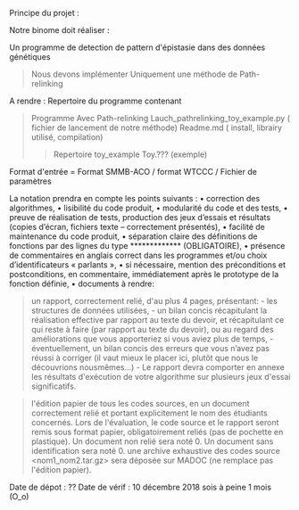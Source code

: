 Principe du projet :

Notre binome doit réaliser :

Un programme de detection de pattern d'épistasie dans des données génétiques
> Nous devons implémenter
Uniquement une méthode de Path-relinking


A rendre :
Repertoire du programme contenant
  > Programme Avec Path-relinking
  Lauch_pathrelinking_toy_example.py ( fichier de lancement de notre méthode)
  Readme.md ( install, librairy utilisé, compilation)
  >>Repertoire toy_example
    Toy.??? (exemple)



Format d'entrée = Format SMMB-ACO / format WTCCC / Fichier de paramètres






La notation prendra en compte les points suivants :
• correction des algorithmes,
• lisibilité du code produit,
• modularité du code et des tests,
• preuve de réalisation de tests, production des jeux d’essais et résultats (copies d’écran, fichiers texte – correctement présentés),
• facilité de maintenance du code produit,
• séparation claire des définitions de fonctions par des lignes du type ************* (OBLIGATOIRE),
• présence de commentaires en anglais correct dans les programmes et/ou choix d’identificateurs « parlants », 
• si nécessaire, mention des préconditions et postconditions, en commentaire, immédiatement après le prototype de la fonction définie,
• documents à rendre:
  > un rapport,  correctement relié, d'au plus 4 pages, présentant:
      - les structures de données utilisées,
      - un bilan concis récapitulant la réalisation effective par rapport au texte du devoir, et récapitulant ce qui reste à faire (par rapport au texte du devoir), ou au regard des améliorations que vous apporteriez si vous aviez plus de temps,
      - éventuellement, un bilan concis des erreurs que vous n’avez pas réussi à corriger (il vaut mieux le placer ici, plutôt que nous le découvrions nousmêmes…)
      - Le rapport devra comporter en annexe les résultats d'exécution de votre algorithme sur plusieurs jeux d'essai significatifs.   
 
  > l'édition papier de tous les codes sources, en un document correctement relié et portant explicitement le nom des étudiants concernés.
Lors de l'évaluation, le code source et le rapport seront remis sous format papier, obligatoirement reliés (pas de pochette en plastique). Un document non relié sera noté 0. Un document sans identification sera noté 0.
  > une archive exhaustive des codes source <nom1_nom2.tar.gz> sera déposée sur MADOC (ne remplace pas l'édition papier).


Date de dépot : ?? 
Date de vérif : 10 décembre 2018 sois à peine 1 mois (O_o)
